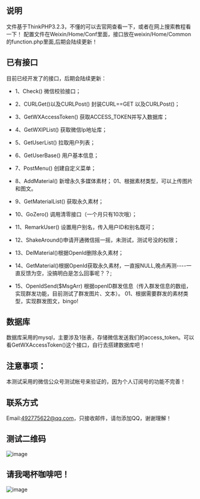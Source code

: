 ﻿
## 说明

文件基于ThinkPHP3.2.3，不懂的可以去官网查看一下，或者在网上搜索教程看一下！
配置文件在Weixin/Home/Conf里面，接口放在weixin/Home/Common 的function.php里面,后期会陆续更新！

## 已有接口

目前已经开发了的接口，后期会陆续更新：

*  1、Check() 微信校验接口；
*  2、CURLGet()以及CURLPost() 封装CURL==GET 以及CURLPost()；
*  3、GetWXAccessToken() 获取ACCESS_TOKEN并写入数据库；
*  4、GetWXIPList() 获取微信Ip地址库；
*  5、GetUserList() 拉取用户列表；
*  6、GetUserBase() 用户基本信息；
*  7、PostMenu() 创建自定义菜单；
*  8、AddMaterial() 新增永久多媒体素材；
      01、根据素材类型，可以上传图片和图文。

*  9、GetMaterialList() 获取永久素材；
*  10、GoZero() 调用清零接口（一个月只有10次哦）；
*  11、RemarkUser() 设置用户别名，传入用户ID和别名既可；
*   12、ShakeAround()申请开通微信摇一摇，未测试，测试号没的权限；
*   13、DelMaterial()根据OpenId删除永久素材；
*   14、GetMaterial()根据OpenId获取永久素材，一直报NULL,晚点再测----一直反馈为空，没搞明白是怎么回事呢？？;
*   15、OpenIdSend($MsgArr) 根据openID群发信息（传入群发信息的数组，实现群发功能，目前测试了群发图片、文本）。
      01、根据需要群发的素材类型，实现群发图文，bingo!

## 数据库

数据库采用的mysql，主要涉及1张表，存储微信发送我们的access_token。可以看GetWXAccessToken()这个接口，自行去搭建数据库吧！

## 注意事项：

本测试采用的微信公众号测试帐号来验证的，因为个人订阅号的功能不完善！

## 联系方式

Email:492775622@qq.com，只接收邮件，请勿添加QQ，谢谢理解！

## 测试二维码
![image](https://github.com/ayu2013/weixin/raw/master/Public/images/erweima.jpg?raw=true)

## 请我喝杯咖啡吧！
![image](https://github.com/ayu2013/weixin/raw/master/Public/images/alipay.jpg?raw=true)